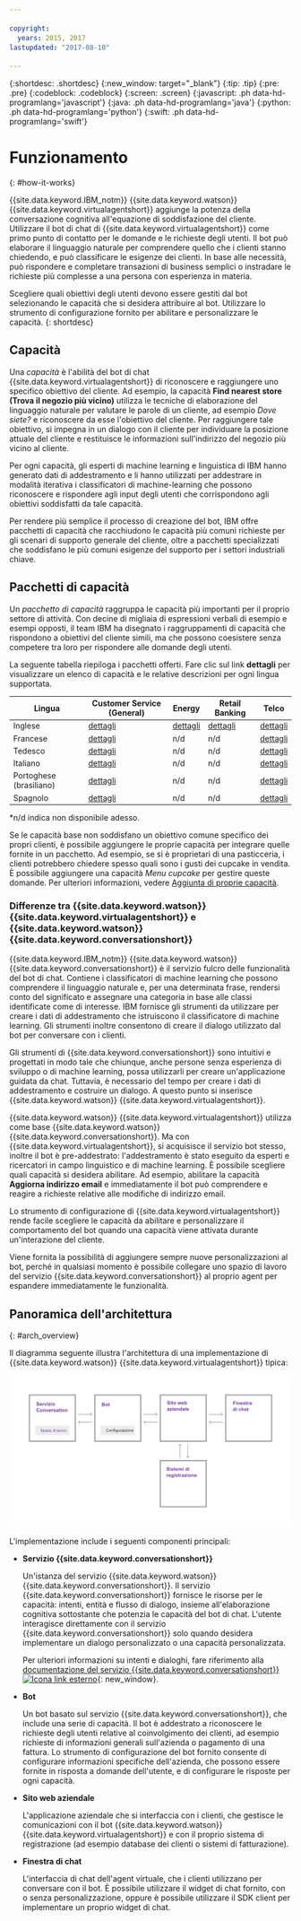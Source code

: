 ```yaml
---

copyright:
  years: 2015, 2017
lastupdated: "2017-08-10"

---
```


{:shortdesc: .shortdesc}
{:new_window: target="_blank"}
{:tip: .tip}
{:pre: .pre}
{:codeblock: .codeblock}
{:screen: .screen}
{:javascript: .ph data-hd-programlang='javascript'}
{:java: .ph data-hd-programlang='java'}
{:python: .ph data-hd-programlang='python'}
{:swift: .ph data-hd-programlang='swift'}

# Funzionamento
{: #how-it-works}

{{site.data.keyword.IBM_notm}} {{site.data.keyword.watson}}
{{site.data.keyword.virtualagentshort}} aggiunge la potenza della conversazione cognitiva
all'equazione di soddisfazione del cliente. Utilizzare il bot di chat di
{{site.data.keyword.virtualagentshort}} come primo  punto di contatto per le domande e le
richieste degli utenti. Il bot può elaborare il linguaggio naturale per comprendere quello che i clienti
stanno chiedendo, e può classificare le esigenze dei clienti. In base alle necessità, può
rispondere e completare transazioni di business semplici o instradare le richieste più
complesse a una persona con esperienza in materia.

Scegliere quali obiettivi degli utenti devono essere gestiti dal bot selezionando le
capacità che si desidera attribuire al bot. Utilizzare lo strumento di configurazione fornito per
abilitare e personalizzare le capacità.
{: shortdesc}

## Capacità

Una *capacità* è l'abilità del bot di chat
{{site.data.keyword.virtualagentshort}} di riconoscere e
raggiungere uno specifico obiettivo del cliente. Ad esempio, la capacità **Find nearest
store (Trova il negozio più vicino)** utilizza le tecniche di elaborazione del linguaggio
naturale per valutare le
parole di un cliente, ad esempio *Dove siete?* e riconoscere da esse l'obiettivo del cliente. Per raggiungere tale obiettivo, si impegna in un dialogo con il cliente per individuare la
posizione attuale del cliente e restituisce le informazioni sull'indirizzo del negozio più vicino al
cliente.

Per ogni capacità, gli esperti di machine learning e linguistica di IBM hanno generato dati di
addestramento e li hanno utilizzati per addestrare  in modalità iterativa i classificatori di
machine-learning che possono riconoscere e rispondere
agli input degli utenti che corrispondono agli obiettivi soddisfatti da tale capacità.

Per rendere più semplice il processo di creazione del bot, IBM offre pacchetti di capacità
che racchiudono le capacità più comuni richieste per gli scenari di supporto generale del
cliente, oltre a pacchetti specializzati che soddisfano le più comuni esigenze del supporto per i
settori industriali chiave.

## Pacchetti di capacità

Un *pacchetto di capacità* raggruppa le capacità più importanti per il proprio
settore di attività. Con decine di migliaia di espressioni verbali di esempio e esempi opposti, il team IBM
ha disegnato i raggruppamenti di capacità che rispondono a obiettivi del cliente simili, ma che
possono coesistere senza competere tra loro per rispondere alle domande degli utenti.

La seguente tabella riepiloga i pacchetti offerti. Fare clic sul link
**dettagli**
per visualizzare un elenco di capacità e le relative descrizioni per ogni lingua supportata.

| Lingua   | Customer Service (General) | Energy  | Retail Banking | Telco   |
|----------|----------------------------|---------|----------------|---------|
| Inglese  | [dettagli](capabilities_list_general.html)  | [dettagli](capabilities_list_energy.html) | [dettagli](capabilities_list_banking.html)        | [dettagli](capabilities_list_telco.html) |
| Francese | [dettagli](capabilities_list_general_fr.html)  | n/d     | n/d            | [dettagli](capabilities_list_telco_fr.html) |
| Tedesco  | [dettagli](capabilities_list_general_de.html)  | n/d     | n/d            | [dettagli](capabilities_list_telco_de.html) |
| Italiano | [dettagli](capabilities_list_general_it.html)  | n/d | n/d | [dettagli](capabilities_list_telco_it.html) |
| Portoghese (brasiliano) | [dettagli](capabilities_list_general_pt-br.html)   | n/d     | n/d            | [dettagli](capabilities_list_telco_pt-br.html) |
| Spagnolo | [dettagli](capabilities_list_general_es.html)  | n/d     | n/d            | [dettagli](capabilities_list_telco_es.html) |

*n/d indica non disponibile adesso.

Se le capacità base non soddisfano un obiettivo comune specifico dei propri clienti, è
possibile aggiungere le proprie capacità per integrare quelle fornite in un pacchetto. Ad esempio, se si è proprietari di una pasticceria, i clienti potrebbero chiedere spesso quali sono i gusti dei cupcake in vendita. È possibile aggiungere una capacità *Menu cupcake* per gestire queste domande. Per ulteriori informazioni, vedere [Aggiunta di proprie capacità](add-custom-capabilities.html).

### Differenze tra {{site.data.keyword.watson}} {{site.data.keyword.virtualagentshort}} e {{site.data.keyword.watson}} {{site.data.keyword.conversationshort}}

{{site.data.keyword.IBM_notm}} {{site.data.keyword.watson}}
{{site.data.keyword.conversationshort}} è il servizio fulcro delle funzionalità del
bot di chat. Contiene i classificatori di machine learning che possono comprendere il linguaggio
naturale e, per una determinata frase, rendersi conto del significato e assegnare una categoria in
base alle classi identificate come di interesse. IBM fornisce gli strumenti da utilizzare
per creare i dati di addestramento che istruiscono il classificatore di machine learning. Gli
strumenti inoltre consentono di creare il dialogo utilizzato dal bot per conversare con i clienti.

Gli strumenti di {{site.data.keyword.conversationshort}} sono intuitivi e progettati
in modo tale che chiunque, anche persone senza esperienza di sviluppo o di machine learning, possa
utilizzarli per creare un'applicazione guidata da chat. Tuttavia, è necessario del tempo per
creare i dati di addestramento e costruire un dialogo. A questo punto si inserisce {{site.data.keyword.watson}} {{site.data.keyword.virtualagentshort}}.

{{site.data.keyword.watson}} {{site.data.keyword.virtualagentshort}} utilizza
come base {{site.data.keyword.watson}} {{site.data.keyword.conversationshort}}. Ma
con {{site.data.keyword.virtualagentshort}}, si acquisisce il servizio bot stesso, inoltre
il bot è pre-addestrato: l'addestramento è stato eseguito da esperti e ricercatori in campo
linguistico e di machine learning. È possibile scegliere quali capacità si desidera abilitare. Ad
esempio, abilitare la capacità **Aggiorna indirizzo email** e immediatamente il
bot può comprendere e reagire a richieste relative alle modifiche di indirizzo email.

Lo strumento di configurazione di {{site.data.keyword.virtualagentshort}}
rende facile scegliere le capacità da abilitare e personalizzare il comportamento del bot quando
una capacità viene attivata durante un'interazione del cliente.

Viene fornita la possibilità di aggiungere sempre nuove personalizzazioni al bot,
perché in qualsiasi momento è possibile collegare uno spazio di lavoro del servizio
{{site.data.keyword.conversationshort}} al proprio agent per espandere immediatamente le
funzionalità.

## Panoramica dell'architettura 
{: #arch_overview}

Il diagramma seguente illustra l'architettura di una implementazione
di {{site.data.keyword.watson}} {{site.data.keyword.virtualagentshort}} tipica:

![Panoramica dell'architettura](images/arch-overview.png)

L'implementazione include i seguenti componenti principali:

- **Servizio {{site.data.keyword.conversationshort}}**

    Un'istanza del servizio {{site.data.keyword.watson}}
{{site.data.keyword.conversationshort}}. Il servizio
{{site.data.keyword.conversationshort}} fornisce le risorse per le capacità: intenti,
entità e flusso di dialogo, insieme all'elaborazione cognitiva sottostante che potenzia le capacità
del bot di chat. L'utente interagisce direttamente con il servizio {{site.data.keyword.conversationshort}}
solo quando desidera implementare un dialogo personalizzato o una capacità personalizzata.

    Per ulteriori informazioni su intenti e dialoghi, fare riferimento alla
[documentazione
del servizio {{site.data.keyword.conversationshort}}
![Icona link
esterno](../../icons/launch-glyph.svg "Icona link esterno")](https://console.bluemix.net/docs/services/conversation/index.html#about "Icona link esterno"){: new_window}.

- **Bot**

    Un bot basato sul servizio {{site.data.keyword.conversationshort}}, che include
una serie di capacità. Il bot è addestrato a riconoscere le richieste degli utenti relative al
coinvolgimento dei clienti, ad esempio richieste di informazioni generali sull'azienda o
pagamento di una fattura. Lo strumento di configurazione del bot fornito consente di
configurare informazioni specifiche dell'azienda, che possono essere fornite in risposta a domande
dell'utente, e di configurare le risposte per ogni capacità.

- **Sito web aziendale**

    L'applicazione aziendale che si interfaccia con i clienti, che gestisce le
comunicazioni con il bot {{site.data.keyword.watson}}
{{site.data.keyword.virtualagentshort}} e con il proprio sistema di registrazione (ad
esempio database dei clienti o sistemi di fatturazione).

- **Finestra di chat**

    L'interfaccia di chat dell'agent virtuale, che i clienti utilizzano per conversare con il
bot. È possibile utilizzare il widget di chat fornito, con o senza personalizzazione, oppure è
possibile utilizzare il SDK client per implementare un proprio widget di chat.
